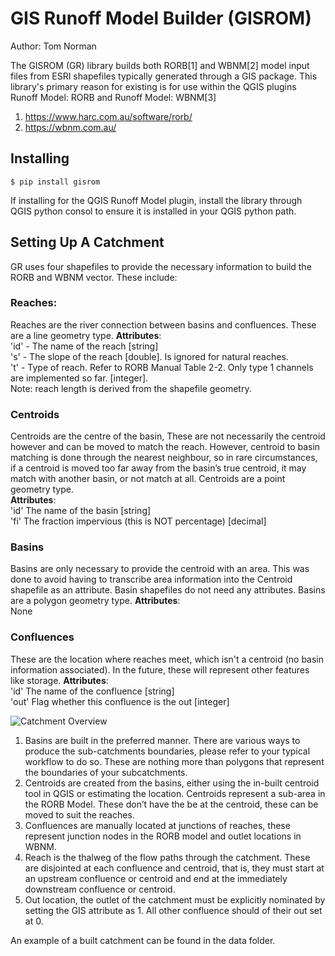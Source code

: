 # GIS Runoff Model Builder (GISROM)
Author: Tom Norman

The GISROM (GR) library builds both RORB[1] and WBNM[2] model input files from ESRI shapefiles typically generated through a GIS package. This library's primary reason for existing is for use within the QGIS plugins Runoff Model: RORB and Runoff Model: WBNM[3]

1. https://www.harc.com.au/software/rorb/
2. https://wbnm.com.au/

## Installing

    $ pip install gisrom
    
If installing for the QGIS Runoff Model plugin, install the library through QGIS python consol to ensure it is installed in your QGIS python path. 

## Setting Up A Catchment
GR uses four shapefiles to provide the necessary information to build the RORB and WBNM vector. These include:
### Reaches:
Reaches are the river connection between basins and confluences. These are a line geometry type.
**Attributes**:  
'id' - The name of the reach [string]  
's' - The slope of the reach [double]. Is ignored for natural reaches.  
't' - Type of reach. Refer to RORB Manual Table 2-2. Only type 1 channels are implemented so far. [integer].  
Note: reach length is derived from the shapefile geometry.  
### Centroids
Centroids are the centre of the basin, These are not necessarily the centroid however and can be moved to match the reach. However, centroid to basin matching is done through the nearest neighbour, so in rare circumstances, if a centroid is moved too far away from the basin’s true centroid, it may match with another basin, or not match at all. Centroids are a point geometry type.  
**Attributes**:  
'id' The name of the basin [string]  
'fi' The fraction impervious (this is NOT percentage) [decimal]  
### Basins
Basins are only necessary to provide the centroid with an area. This was done to avoid having to transcribe area information into the Centroid shapefile as an attribute. Basin shapefiles do not need any attributes. Basins are a polygon geometry type.
**Attributes**:  
None  
### Confluences
These are the location where reaches meet, which isn't a centroid (no basin information associated). In the future, these will represent other features like storage.
**Attributes**:  
'id' The name of the confluence [string]  
'out' Flag whether this confluence is the out [integer]  

![Catchment Overview](https://github.com/norman-tom/gisrom/blob/main/documentation/catchment_overview.png)

1.	Basins are built in the preferred manner. There are various ways to produce the sub-catchments boundaries, please refer to your typical workflow to do so. These are nothing more than polygons that represent the boundaries of your subcatchments. 
2.	Centroids are created from the basins, either using the in-built centroid tool in QGIS or estimating the location. Centroids represent a sub-area in the RORB Model. These don’t have the be at the centroid, these can be moved to suit the reaches. 
3.	Confluences are manually located at junctions of reaches, these represent junction nodes in the RORB model and outlet locations in WBNM. 
4.	Reach is the thalweg of the flow paths through the catchment. These are disjointed at each confluence and centroid, that is, they must start at an upstream confluence or centroid and end at the immediately downstream confluence or centroid.
5.	Out location, the outlet of the catchment must be explicitly nominated by setting the GIS attribute as 1. All other confluence should of their out set at 0.   

An example of a built catchment can be found in the data folder. 
